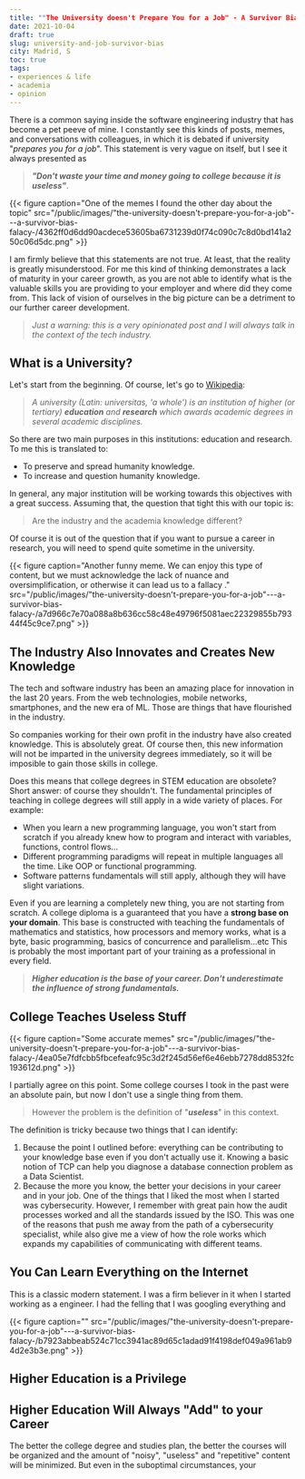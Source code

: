 ```yaml
---
title: ""The University doesn't Prepare You for a Job" - A Survivor Bias Falacy "
date: 2021-10-04
draft: true
slug: university-and-job-survivor-bias
city: Madrid, S
toc: true
tags:
- experiences & life
- academia
- opinion
---
```



There is a common saying inside the software engineering industry that has become a pet peeve of mine. I constantly see this kinds of posts, memes, and conversations with colleagues, in which it is debated if university "_prepares you for a job_". This statement is very vague on itself, but I see it always presented as 


> __*"Don't waste your time and money going to college because it is useless"*__. 


{{< figure caption="One of the memes I found the other day about the topic" src="/public/images/"the-university-doesn't-prepare-you-for-a-job"---a-survivor-bias-falacy-/4362ff0d6dd90acdece53605ba6731239d0f74c090c7c8d0bd141a250c06d5dc.png" >}}


I am firmly believe that this statements are not true. At least, that the reality is greatly misunderstood. For me this kind of thinking demonstrates a lack of maturity in your career growth, as you are not able to identify what is the valuable skills you are providing to your employer and where did they come from. This lack of vision of ourselves in the big picture can be a detriment to our further career development.


> _Just a warning: this is a very opinionated post and I will always talk in the context of the tech industry._


## What is a University?


Let's start from the beginning. Of course, let's go to [Wikipedia](https://en.wikipedia.org/wiki/University#Definition):


> *A university (Latin: universitas, 'a whole') is an institution of higher (or tertiary)* __*education*__ *and* __*research*__ *which awards academic degrees in several academic disciplines.*


So there are two main purposes in this institutions: education and research. To me this is translated to:

* To preserve and spread humanity knowledge.
* To increase and question humanity knowledge.

In general, any major institution will be working towards this objectives with a great success. Assuming that, the question that tight this with our topic is:


> Are the industry and the academia knowledge different?


Of course it is out of the question that if you want to pursue a career in research, you will need to spend quite sometime in the university.


{{< figure caption="Another funny meme. We can enjoy this type of content, but we must acknowledge the lack of nuance and oversimplification, or otherwise it can lead us to a fallacy ." src="/public/images/"the-university-doesn't-prepare-you-for-a-job"---a-survivor-bias-falacy-/a7d966c7e70a088a8b636cc58c48e49796f5081aec22329855b79344f45c9ce7.png" >}}


## The Industry Also Innovates and Creates New Knowledge


The tech and software industry has been an amazing place for innovation in the last 20 years. From the web technologies, mobile networks, smartphones, and the new era of ML. Those are things that have flourished in the industry.


So companies working for their own profit in the industry have also created knowledge. This is absolutely great. Of course then, this new information will not be imparted in the university degrees immediately, so it will be imposible to gain those skills in college. 


Does this means that college degrees in STEM education are obsolete? Short answer: of course they shouldn't. The fundamental principles of teaching in college degrees will still apply in a wide variety of places. For example:

* When you learn a new programming language, you won't start from scratch if you already knew how to program and interact with variables, functions, control flows...
* Different programming paradigms will repeat in multiple languages all the time. Like OOP or functional programming.
* Software patterns fundamentals will still apply, although they will have slight variations.

Even if you are learning a completely new thing, you are not starting from scratch. A college diploma is a guaranteed that you have a __strong base on your domain__. This base is constructed with teaching the fundamentals of mathematics and statistics, how processors and memory works, what is a byte, basic programming, basics of concurrence and parallelism...etc This is probably the most important part of your training as a professional in every field.


> __*Higher education is the base of your career. Don't underestimate the influence of strong fundamentals.*__


## College Teaches Useless Stuff


{{< figure caption="Some accurate memes" src="/public/images/"the-university-doesn't-prepare-you-for-a-job"---a-survivor-bias-falacy-/4ea05e7fdfcbb5fbcefeafc95c3d2f245d56ef6e46ebb7278dd8532fc193612d.png" >}}


I partially agree on this point. Some college courses I took in the past were an absolute pain, but now I don't use a single thing from them. 


> However the problem is the definition of "__*useless*__" in this context. 


The definition is tricky because two things that I can identify:

1. Because the point I outlined before: everything can be contributing to your knowledge base even if you don't actually use it. Knowing a basic notion of TCP can help you diagnose a database connection problem as a Data Scientist.
1. Because the more you know, the better your decisions in your career and in your job. One of the things that I liked the most when I started was cybersecurity. However, I remember with great pain how the audit processes worked and all the standards issued by the ISO. This was one of the reasons that push me away from the path of a cybersecurity specialist, while also give me a view of how the role works which expands my capabilities of communicating with different teams.

## You Can Learn Everything on the Internet


This is a classic modern statement. I was a firm believer in it when I started working as a engineer. I had the felling that I was googling everything and 


{{< figure caption="" src="/public/images/"the-university-doesn't-prepare-you-for-a-job"---a-survivor-bias-falacy-/b7923abbeab524c71cc3941ac89d65c1adad91f4198def049a961ab94d2e3b3e.png" >}}


## Higher Education is a Privilege


## Higher Education Will Always "Add" to your Career


 The better the college degree and studies plan, the better the courses will be organized and the amount of "noisy", "useless" and "repetitive" content will be minimized. But even in the suboptimal circumstances, your 




